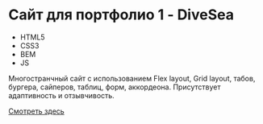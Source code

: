 # Сайт для портфолио 1 - DiveSea 
- HTML5
- CSS3
- BEM
- JS

Многостранчный сайт с использованием Flex layout, Grid layout, табов, бургера, сайперов, таблиц, форм, аккордеона. Присутствует адаптивность и отзывчивость.

[Смотреть здесь](https://quverok.github.io/Portfolio/)
